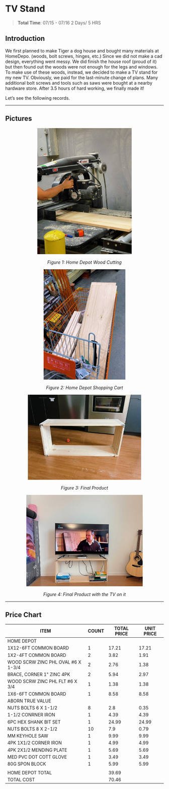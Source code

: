 # TV Stand    
> **Total Time**: 07/15 - 07/16  2 Days/ 5 HRS

## Introduction

We first planned to make Tiger a dog house and bought many materials at HomeDepo. (woods, bolt screws, hinges, etc.) Since we did not make a cad design, everything went messy. We did finish the house roof (proud of it) but then found out the woods were not enough for the legs and windows. To make use of these woods, instead, we decided to make a TV stand for my new TV.
Obviously, we paid for the last-minute change of plans. Many additional bolt screws and tools such as saws were bought at a nearby hardware store. After 3.5 hours of hard working, we finally made it! 

Let’s see the following records.

---------------------------------------------------------------------------------------
## Pictures
<div align="center">
  <img src="HomeDepot_Cut.jpeg" alt="HomeDepot1" width="300" height="400">

  *Figure 1: Home Depot Wood Cutting*



  <img src="HomeDepot_Shopping_Cart.jpeg" alt="HomeDepot2" width="260" height="350">

  *Figure 2: Home Depot Shopping Cart*


  <img src="Made.jpeg" alt="Final1" width="360" height="270">

  *Figure 3: Final Product*

  <img src="Final_Product.jpeg" alt="Final2" width="370" height="290">

  *Figure 4: Final Product with the TV on it*
</div>

---------------------------------------------------------------------------------------

## Price Chart



| ITEM                               | COUNT | TOTAL PRICE | UNIT PRICE |
|------------------------------------|-------|-------------|------------|
| HOME DEPOT                         |       |             |            |
| 1X12-6FT COMMON BOARD              | 1     | 17.21       | 17.21      |
| 1X2-4FT COMMON BOARD               | 2     | 3.82        | 1.91       |
| WOOD SCRW ZINC PHL OVAL #6 X 1-3/4 | 2     | 2.76        | 1.38       |
| BRACE, CORNER 1" ZINC 4PK          | 2     | 5.94        | 2.97       |
| WOOD SCRW ZINC PHL FLT #6 X 3/4    | 1     | 1.38        | 1.38       |
| 1X6-6FT COMMON BOARD               | 1     | 8.58        | 8.58       |
| ABORN TRUE VALUE                   |       |             |            |
| NUTS BOLTS 6 X 1-1/2               | 8     | 2.8         | 0.35       |
| 1-1/2 CONRNER IRON                 | 1     | 4.39        | 4.39       |
| 6PC HEX SHANK BIT SET              | 1     | 24.99       | 24.99      |
| NUTS BOLTS 8 X 2-1/2               | 10    | 7.9         | 0.79       |
| MM KEYHOLE SAW                     | 1     | 9.99        | 9.99       |
| 4PK 1X1/2 CORNER IRON              | 1     | 4.99        | 4.99       |
| 4PK 2X1/2 MENDING PLATE            | 1     | 5.69        | 5.69       |
| MED PVC DOT COTT GLOVE             | 1     | 3.49        | 3.49       |
| 80G SPON BLOCK                     | 1     | 5.99        | 5.99       |
|                                    |       |             |            |
| HOME DEPOT TOTAL                   |       | 39.69       |            |
| TOTAL COST                         |       | 70.46       |            |


